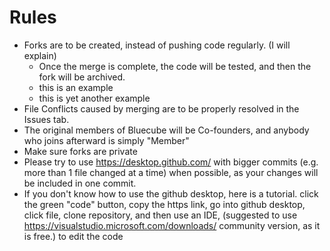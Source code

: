 # Rules
  - Forks are to be created, instead of pushing code regularly. (I will explain)
    - Once the merge is complete, the code will be tested, and then the fork will be archived.
    - this is an example
    - this is yet another example
  - File Conflicts caused by merging are to be properly resolved in the Issues tab.
  - The original members of Bluecube will be Co-founders, and anybody who joins afterward is simply "Member"
  - Make sure forks are private
  - Please try to use https://desktop.github.com/ with bigger commits (e.g. more than 1 file changed at a time) when possible, as your changes will be included in one commit.
  - If you don't know how to use the github desktop, here is a tutorial. click the green "code" button, copy the https link, go into github desktop, click file, clone repository, and then use an IDE, (suggested to use https://visualstudio.microsoft.com/downloads/ community version, as it is free.) to edit the code
